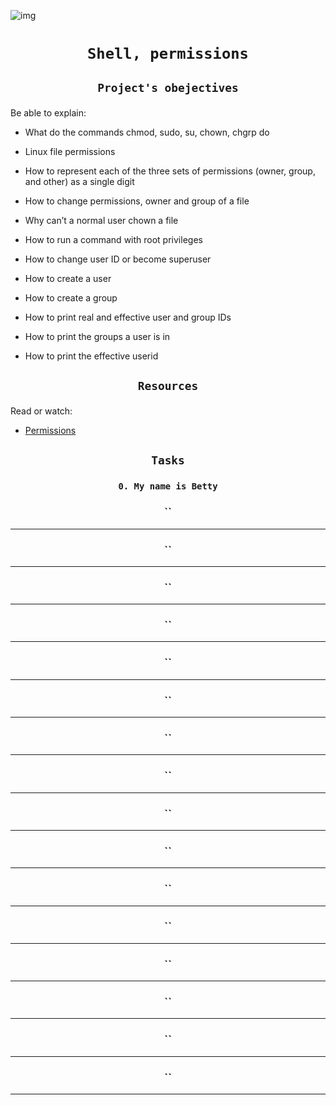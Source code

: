 ![img](http://2.bp.blogspot.com/-TfLl-0Uus0E/VvFlb4YrV1I/AAAAAAAABmo/Zg1CfFww2eI0T0DpMv-wKzNFNsLaAOFeA/s1600/permissions-01.png)

# <p align=center >`Shell, permissions`</p>
## <p align=center> `Project's obejectives` </p>
Be able to explain:
- What do the commands chmod, sudo, su, chown, chgrp do
- Linux file permissions
- How to represent each of the three sets of permissions (owner, group, and other) as a single digit
- How to change permissions, owner and group of a file
- Why can’t a normal user chown a file
- How to run a command with root privileges
- How to change user ID or become superuser

- How to create a user
- How to create a group
- How to print real and effective user and group IDs
- How to print the groups a user is in
- How to print the effective userid

## <p align=center >`Resources`</p>
Read or watch:
- [Permissions](https://intranet.hbtn.io/rltoken/UL7cEzRpzknNKTQ-3-zH2w)

## <p align=center>`Tasks`</p>
### <p align=center>`0. My name is Betty`</p>
### <p align=center>``</p>

-----------------------------------------------
### <p align=center>``</p>

-----------------------------------------------
### <p align=center>``</p>

-----------------------------------------------
### <p align=center>``</p>

-----------------------------------------------
### <p align=center>``</p>

-----------------------------------------------
### <p align=center>``</p>

-----------------------------------------------
### <p align=center>``</p>

-----------------------------------------------
### <p align=center>``</p>

-----------------------------------------------
### <p align=center>``</p>

-----------------------------------------------
### <p align=center>``</p>

-----------------------------------------------
### <p align=center>``</p>

-----------------------------------------------
### <p align=center>``</p>

-----------------------------------------------
### <p align=center>``</p>

-----------------------------------------------
### <p align=center>``</p>

-----------------------------------------------
### <p align=center>``</p>

-----------------------------------------------
### <p align=center>``</p>

-----------------------------------------------

